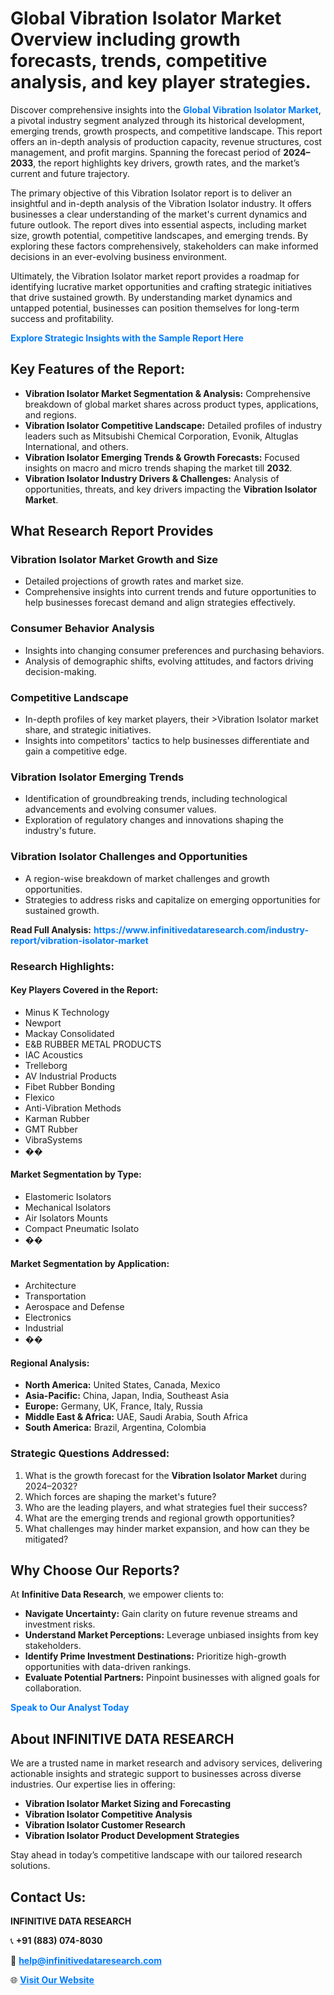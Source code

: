 <h1>Global Vibration Isolator Market Overview including growth forecasts, trends, competitive analysis, and key player strategies.</h1>
<p>
Discover comprehensive insights into the 
<a href="https://www.infinitivedataresearch.com/industry-report/vibration-isolator-market" rel="dofollow" style="color: #007BFF; text-decoration: none;"><strong>Global Vibration Isolator Market</strong></a>, a pivotal industry segment analyzed through its historical development, emerging trends, growth prospects, and competitive landscape. This report offers an in-depth analysis of production capacity, revenue structures, cost management, and profit margins. Spanning the forecast period of <strong>2024–2033</strong>, the report highlights key drivers, growth rates, and the market’s current and future trajectory.
</p>
<p>
The primary objective of this Vibration Isolator report is to deliver an insightful and in-depth analysis of the Vibration Isolator industry. It offers businesses a clear understanding of the market's current dynamics and future outlook. The report dives into essential aspects, including market size, growth potential, competitive landscapes, and emerging trends. By exploring these factors comprehensively, stakeholders can make informed decisions in an ever-evolving business environment.
</p>
<p>
Ultimately, the Vibration Isolator market report provides a roadmap for identifying lucrative market opportunities and crafting strategic initiatives that drive sustained growth. By understanding market dynamics and untapped potential, businesses can position themselves for long-term success and profitability.
</p>
<p>
<a href="https://www.infinitivedataresearch.com/request-sample/reportId=105113" style="color: #007BFF; text-decoration: none;"><strong>Explore Strategic Insights with the Sample Report Here</strong></a>
</p>

<h2>Key Features of the Report:</h2>
<ul>
<li><strong>Vibration Isolator Market Segmentation & Analysis:</strong> Comprehensive breakdown of global market shares across product types, applications, and regions.</li>
<li><strong>Vibration Isolator Competitive Landscape:</strong> Detailed profiles of industry leaders such as Mitsubishi Chemical Corporation, Evonik, Altuglas International, and others.</li>
<li><strong>Vibration Isolator Emerging Trends & Growth Forecasts:</strong> Focused insights on macro and micro trends shaping the market till <strong>2032</strong>.</li>
<li><strong>Vibration Isolator Industry Drivers & Challenges:</strong> Analysis of opportunities, threats, and key drivers impacting the <strong>Vibration Isolator Market</strong>.</li>
</ul>

<h2>What Research Report Provides</h2>
<h3>Vibration Isolator Market Growth and Size</h3>
<ul>
<li>Detailed projections of growth rates and market size.</li>
<li>Comprehensive insights into current trends and future opportunities to help businesses forecast demand and align strategies effectively.</li>
</ul>

<h3>Consumer Behavior Analysis</h3>
<ul>
<li>Insights into changing consumer preferences and purchasing behaviors.</li>
<li>Analysis of demographic shifts, evolving attitudes, and factors driving decision-making.</li>
</ul>

<h3>Competitive Landscape</h3>
<ul>
<li>In-depth profiles of key market players, their >Vibration Isolator market share, and strategic initiatives.</li>
<li>Insights into competitors' tactics to help businesses differentiate and gain a competitive edge.</li>
</ul>

<h3>Vibration Isolator Emerging Trends</h3>
<ul>
<li>Identification of groundbreaking trends, including technological advancements and evolving consumer values.</li>
<li>Exploration of regulatory changes and innovations shaping the industry's future.</li>
</ul>

<h3>Vibration Isolator Challenges and Opportunities</h3>
<ul>
<li>A region-wise breakdown of market challenges and growth opportunities.</li>
<li>Strategies to address risks and capitalize on emerging opportunities for sustained growth.</li>
</ul>
<p><strong>Read Full Analysis:</strong> <a href="https://www.infinitivedataresearch.com/industry-report/vibration-isolator-market" rel="dofollow" style="color: #007BFF; text-decoration: none;"><strong>https://www.infinitivedataresearch.com/industry-report/vibration-isolator-market</strong></a></p>
<h3>Research Highlights:</h3>
<h4>Key Players Covered in the Report:</h4>
<ul><li>Minus K Technology</li><li>Newport</li><li>Mackay Consolidated</li><li>E&amp;B RUBBER METAL PRODUCTS</li><li>IAC Acoustics</li><li>Trelleborg</li><li>AV Industrial Products</li><li>Fibet Rubber Bonding</li><li>Flexico</li><li>Anti-Vibration Methods</li><li>Karman Rubber</li><li>GMT Rubber</li><li>VibraSystems</li><li>��</li></ul>
<h4>Market Segmentation by Type:</h4>
<ul><li>Elastomeric Isolators</li><li>Mechanical Isolators</li><li>Air Isolators Mounts</li><li>Compact Pneumatic Isolato</li><li>��</li></ul>
<h4>Market Segmentation by Application:</h4>
<ul><li>Architecture</li><li>Transportation</li><li>Aerospace and Defense</li><li>Electronics</li><li>Industrial</li><li>��</li></ul>

<h4>Regional Analysis:</h4>
<ul>
<li><strong>North America:</strong> United States, Canada, Mexico</li>
<li><strong>Asia-Pacific:</strong> China, Japan, India, Southeast Asia</li>
<li><strong>Europe:</strong> Germany, UK, France, Italy, Russia</li>
<li><strong>Middle East & Africa:</strong> UAE, Saudi Arabia, South Africa</li>
<li><strong>South America:</strong> Brazil, Argentina, Colombia</li>
</ul>

<h3>Strategic Questions Addressed:</h3>
<ol>
<li>What is the growth forecast for the <strong>Vibration Isolator Market</strong> during 2024–2032?</li>
<li>Which forces are shaping the market's future?</li>
<li>Who are the leading players, and what strategies fuel their success?</li>
<li>What are the emerging trends and regional growth opportunities?</li>
<li>What challenges may hinder market expansion, and how can they be mitigated?</li>
</ol>

<h2>Why Choose Our Reports?</h2>
<p>At <strong>Infinitive Data Research</strong>, we empower clients to:</p>
<ul>
<li><strong>Navigate Uncertainty:</strong> Gain clarity on future revenue streams and investment risks.</li>
<li><strong>Understand Market Perceptions:</strong> Leverage unbiased insights from key stakeholders.</li>
<li><strong>Identify Prime Investment Destinations:</strong> Prioritize high-growth opportunities with data-driven rankings.</li>
<li><strong>Evaluate Potential Partners:</strong> Pinpoint businesses with aligned goals for collaboration.</li>
</ul>
<p><a href="https://www.infinitivedataresearch.com/industry-report/vibration-isolator-market" rel="dofollow" style="color: #007BFF; text-decoration: none;"><strong>Speak to Our Analyst Today</strong></a></p>

<h2>About INFINITIVE DATA RESEARCH</h2>
<p>We are a trusted name in market research and advisory services, delivering actionable insights and strategic support to businesses across diverse industries. Our expertise lies in offering:</p>
<ul>
<li><strong>Vibration Isolator Market Sizing and Forecasting</strong></li>
<li><strong>Vibration Isolator Competitive Analysis</strong></li>
<li><strong>Vibration Isolator Customer Research</strong></li>
<li><strong>Vibration Isolator Product Development Strategies</strong></li>
</ul>
<p>Stay ahead in today’s competitive landscape with our tailored research solutions.</p>

<h2>Contact Us:</h2>
<p><strong>INFINITIVE DATA RESEARCH</strong></p>
<p>📞 <strong>+91 (883) 074-8030</strong></p>
<p>📧 <strong><a href="mailto:help@infinitivedataresearch.com" style="color: #007BFF;">help@infinitivedataresearch.com</a></strong></p>
<p>🌐 <strong><a href="https://www.infinitivedataresearch.com" rel="dofollow" style="color: #007BFF;">Visit Our Website</a></strong></p>